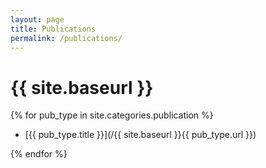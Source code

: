 ```yaml
---
layout: page
title: Publications
permalink: /publications/
---
```


# {{ site.baseurl }}

{% for pub_type in site.categories.publication %}
    
- [{{ pub_type.title }}](/{{ site.baseurl }}{{ pub_type.url }})

{% endfor %}

